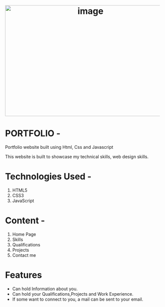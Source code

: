 <h1 align='center'>
  <img width="540" height="360" alt="image" src="https://github.com/user-attachments/assets/d104e0ed-7036-4d47-abae-93312dd8e248" />

</h1>


# PORTFOLIO -

Portfolio website built using Html, Css and Javascript

This website is built to showcase my technical skills, web design skills.

# Technologies Used -

1) HTML5
2) CSS3
3) JavaScript

# Content -

1) Home Page 
2) Skills
3) Qualifications
4) Projects
5) Contact me


# Features

- Can hold Information about you.
- Can hold your Qualifications,Projects and Work Experience.
- If some want to connect to you, a mail can be sent to your email.
